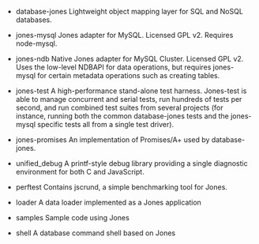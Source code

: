 * database-jones
  Lightweight object mapping layer for SQL and NoSQL databases.  
  
* jones-mysql
  Jones adapter for MySQL.  Licensed GPL v2.  Requires node-mysql.
  
* jones-ndb
  Native Jones adapter for MySQL Cluster.  Licensed GPL v2. 
  Uses the low-level NDBAPI for data operations, but requires jones-mysql
  for certain metadata operations such as creating tables.

* jones-test
  A high-performance stand-alone test harness.  Jones-test is able to manage
  concurrent and serial tests, run hundreds of tests per second, and run 
  combined test suites from several projects (for instance, running both 
  the common database-jones tests and the jones-mysql specific tests all
  from a single test driver).   
  
* jones-promises
  An implementation of Promises/A+ used by database-jones. 
  
* unified\_debug 
  A printf-style debug library providing a single diagnostic 
  environment for both C and JavaScript. 

* perftest
  Contains jscrund, a simple benchmarking tool for Jones.
  
* loader
  A data loader implemented as a Jones application

* samples 
  Sample code using Jones

* shell
  A database command shell based on Jones

  
  

